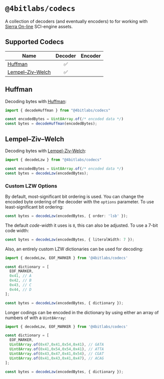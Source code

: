 # `@4bitlabs/codecs`

A collection of decoders (and eventually encoders) to for working with [Sierra On-line][sierra] SCI-engine assets.

##  Supported Codecs

| Name                    |    Decoder    | Encoder |
|-------------------------|:-------------:|:------:|
| [Huffman][huffman]      |     ✅    |        |
| [Lempel–Ziv–Welch][lzw] |     ✅    |        |


## Huffman 

Decoding bytes with [Huffman][huffman]:

```ts
import { decodeHuffman } from "@4bitlabs/codecs"

const encodedBytes = Uint8Array.of(/* encoded data */)
const bytes = decodeHuffman(encodedBytes);
```

## Lempel–Ziv–Welch

Decoding bytes with [Lempel-Ziv-Welch][lzw]:

```ts
import { decodeLzw } from "@4bitlabs/codecs"

const encodedBytes = Uint8Array.of(/* encoded data */)
const bytes = decodeLzw(encodedBytes);
```

### Custom LZW Options

By default, most-significant bit ordering is used. You can change the encoded byte ordering of the decoder with the `options` parameter. To use least-significant bit 
ordering:

```ts
const bytes = decodeLzw(encodedBytes, { order: 'lsb' });
```

The default *code-width* it uses is `8`, this can also be adjusted. To use a 7-bit code width:

```ts
const bytes = decodeLzw(encodedBytes, { literalWidth: 7 });
```

Also, an entirely custom LZW dictionaries can be used for decoding:

```ts
import { decodeLzw, EOF_MARKER } from '@4bitlabs/codecs'

const dictionary = [
  EOF_MARKER,
  0x41, // A
  0x42, // B
  0x43, // C
  0x44, // D
];

const bytes = decodeLzw(encodedBytes, { dictionary });
```

Longer codings can be encoded in the dictionary by using either an array of numbers of with a `Uint8Array`:

```ts
import { decodeLzw, EOF_MARKER } from '@4bitlabs/codecs'

const dictionary = [
  EOF_MARKER,
  Uint8Array.of(0x47,0x41,0x54,0x41), // GATA
  Uint8Array.of(0x41,0x54,0x54,0x41), // ATTA
  Uint8Array.of(0x43,0x47,0x41,0x54), // CGAT
  Uint8Array.of(0x41,0x43,0x41,0x47), // ACAG
];

const bytes = decodeLzw(encodedBytes, { dictionary });
```

[sierra]: https://en.wikipedia.org/wiki/Sierra_Entertainment
[huffman]: https://en.wikipedia.org/wiki/Huffman_coding
[lzw]: https://en.wikipedia.org/wiki/Lempel%E2%80%93Ziv%E2%80%93Welch
